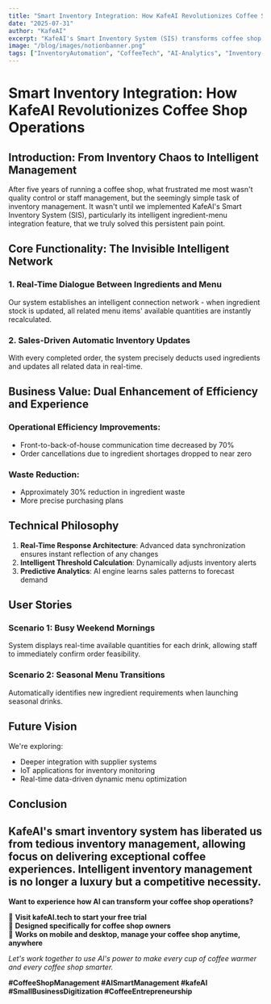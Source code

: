 ```yaml
---
title: "Smart Inventory Integration: How KafeAI Revolutionizes Coffee Shop Operations"
date: "2025-07-31"
author: "KafeAI"
excerpt: "KafeAI's Smart Inventory System (SIS) transforms coffee shop operations by seamlessly linking ingredient stocks to menu items in real time. This AI-driven solution automatically updates inventory levels with each sale, predicts replenishment needs, and reduces waste by 30%. By eliminating manual stock checks and miscommunication, SIS boosts efficiency—freeing staff to focus on crafting great coffee experiences. The system's intelligent alerts and supplier integration pave the way for fully automated inventory management, turning a traditional operational headache into a strategic advantage."
image: "/blog/images/notionbanner.png"
tags: ["InventoryAutomation", "CoffeeTech", "AI-Analytics", "Inventory-Management", "kafeAI", "Operational-Efficiency"]
---
```


# Smart Inventory Integration: How KafeAI Revolutionizes Coffee Shop Operations

## Introduction: From Inventory Chaos to Intelligent Management

After five years of running a coffee shop, what frustrated me most wasn't quality control or staff management, but the seemingly simple task of inventory management. It wasn't until we implemented KafeAI's Smart Inventory System (SIS), particularly its intelligent ingredient-menu integration feature, that we truly solved this persistent pain point.

## Core Functionality: The Invisible Intelligent Network

### 1. Real-Time Dialogue Between Ingredients and Menu
Our system establishes an intelligent connection network - when ingredient stock is updated, all related menu items' available quantities are instantly recalculated.

### 2. Sales-Driven Automatic Inventory Updates
With every completed order, the system precisely deducts used ingredients and updates all related data in real-time.

## Business Value: Dual Enhancement of Efficiency and Experience

### Operational Efficiency Improvements:
- Front-to-back-of-house communication time decreased by 70%
- Order cancellations due to ingredient shortages dropped to near zero

### Waste Reduction:
- Approximately 30% reduction in ingredient waste
- More precise purchasing plans

## Technical Philosophy

1. **Real-Time Response Architecture**: Advanced data synchronization ensures instant reflection of any changes
2. **Intelligent Threshold Calculation**: Dynamically adjusts inventory alerts
3. **Predictive Analytics**: AI engine learns sales patterns to forecast demand

## User Stories

### Scenario 1: Busy Weekend Mornings
System displays real-time available quantities for each drink, allowing staff to immediately confirm order feasibility.

### Scenario 2: Seasonal Menu Transitions
Automatically identifies new ingredient requirements when launching seasonal drinks.

## Future Vision

We're exploring:
- Deeper integration with supplier systems
- IoT applications for inventory monitoring
- Real-time data-driven dynamic menu optimization

## Conclusion

KafeAI's smart inventory system has liberated us from tedious inventory management, allowing focus on delivering exceptional coffee experiences. Intelligent inventory management is no longer a luxury but a competitive necessity.
---

**Want to experience how AI can transform your coffee shop operations?**

🔗 **Visit kafeAI.tech to start your free trial**  
🎯 **Designed specifically for coffee shop owners**  
📱 **Works on mobile and desktop, manage your coffee shop anytime, anywhere**

*Let's work together to use AI's power to make every cup of coffee warmer and every coffee shop smarter.*

**#CoffeeShopManagement #AISmartManagement #kafeAI #SmallBusinessDigitization #CoffeeEntrepreneurship**